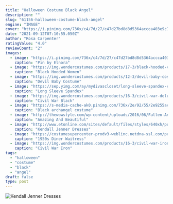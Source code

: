 ```yaml
---
title: "Halloween Costume Black Angel"
description: ""
slug: "61156-halloween-costume-black-angel"
engine: "IMAGE"
cover: "https://i.pinimg.com/736x/c4/7d/27/c47d27bd8d8d5364accca403e9c731d9.jpg"
date: "2021-09-12T07:10:55.050Z"
author: "Rosa Carpenter"
ratingValue: "4.0"
reviewCount: "2"
images:
  - image: "https://i.pinimg.com/736x/c4/7d/27/c47d27bd8d8d5364accca403e9c731d9.jpg"
    caption: "Pin by Elnora"
  - image: "https://img.wondercostumes.com/products/17-3/black-hooded-cape.jpg"
    caption: "Black Hooded Women"
  - image: "https://img.wondercostumes.com/products/12-3/devil-baby-costume.jpg"
    caption: "Devil Baby Costume"
  - image: "https://sep.yimg.com/ay/mydivascloset/long-sleeve-spandex-catsuit-22.jpg"
    caption: "Long Sleeve Spandex"
  - image: "https://img.wondercostumes.com/products/16-3/civil-war-deluxe-black-panther-men-costume.jpg"
    caption: "Civil War Black"
  - image: "https://s-media-cache-ak0.pinimg.com/736x/2e/92/55/2e9255acb9e34429869efa6e483e4d65.jpg"
    caption: "Black archangel costume"
  - image: "http://thewowstyle.com/wp-content/uploads/2016/06/Fallen-Angel-Halloween-Makeup.png"
    caption: "Amazing And Beautiful"
  - image: "http://www.etonline.com/sites/default/files/styles/640xh/public/images/2017-11/kendall_jenner_halloween_bgus_1045379_002.jpg?itok=OVyx2VX3"
    caption: "Kendall Jenner Dresses"
  - image: "https://costumesupercenter-prodv3-weblinc.netdna-ssl.com/product_images/girls-50s-diner-waitress-costume/5e5e6674b055ec001790a816/zoom.jpg?c=1583244916"
    caption: "1950s Diner Waitress"
  - image: "https://img.wondercostumes.com/products/16-3/civil-war-iron-man-boys-costume.jpg"
    caption: "Civil War Iron"
tags:
  - "halloween"
  - "costume"
  - "black"
  - "angel"
draft: false
type: post
---
```



![Kendall Jenner Dresses](http://www.etonline.com/sites/default/files/styles/640xh/public/images/2017-11/kendall_jenner_halloween_bgus_1045379_002.jpg?itok=OVyx2VX3 "Kendall Jenner Dresses")


<!--inArticleAds-->

<!--galleryOne-->


<!--inArticleAds-->

<!--galleryTwo-->


<!--galleryThree-->


